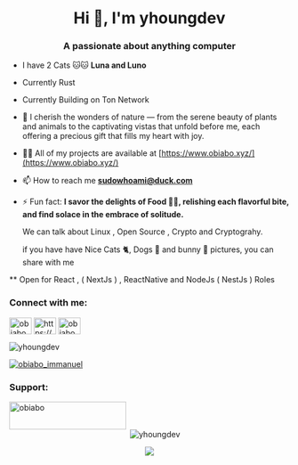 <h1 align="center">Hi 👋, I'm yhoungdev</h1>
<h3 align="center">A passionate about anything computer</h3>


- I have 2 Cats 🐱🐱 **Luna and Luno**
- Currently Rust
- Currently Building on Ton Network 
- 🌱 I cherish the wonders of nature — from the serene beauty of plants and animals to the captivating vistas that unfold before me, each offering a precious gift that fills my heart with joy.

- 👨‍💻 All of my projects are available at [https://www.obiabo.xyz/](https://www.obiabo.xyz/)

- 📫 How to reach me **sudowhoami@duck.com**

- ⚡ Fun fact:  **I savor the delights of Food 🍲🥘, relishing each flavorful bite, and find solace in the embrace of solitude.**

    We can talk about Linux , Open Source , Crypto and Cryptograhy.

  if you have have Nice Cats 🐈, Dogs 🐶 and bunny 🐇   pictures, you can share with me 

** Open for React , ( NextJs ) , ReactNative and NodeJs ( NestJs ) Roles 

    

<h3 align="left">Connect with me:</h3>
<p align="left">
<a href="https://twitter.com/obiabo_immanuel" target="blank"><img align="center" src="https://raw.githubusercontent.com/rahuldkjain/github-profile-readme-generator/master/src/images/icons/Social/twitter.svg" alt="obiabo_immanuel" height="30" width="40" /></a>
<a href="https://linkedin.com/in/https://www.linkedin.com/in/obiabo-emmanuel-5a66371aa/" target="blank"><img align="center" src="https://raw.githubusercontent.com/rahuldkjain/github-profile-readme-generator/master/src/images/icons/Social/linked-in-alt.svg" alt="https://www.linkedin.com/in/obiabo-emmanuel-5a66371aa/" height="30" width="40" /></a>
<a href="https://discord.gg/obiabo" target="blank"><img align="center" src="https://raw.githubusercontent.com/rahuldkjain/github-profile-readme-generator/master/src/images/icons/Social/discord.svg" alt="obiabo" height="30" width="40" /></a>
</p>

<p align="left"> <img src="https://komarev.com/ghpvc/?username=yhoungdev&label=Profile%20views&color=0e75b6&style=flat" alt="yhoungdev" /> </p>



<p align="left"> <a href="https://twitter.com/obiabo_immanuel" target="blank"><img src="https://img.shields.io/twitter/follow/obiabo_immanuel?logo=twitter&style=for-the-badge" alt="obiabo_immanuel" /></a> </p>

<h3 align="left">Support:</h3>
<p><a href="https://www.buymeacoffee.com/obiabo"> <img align="left" src="https://cdn.buymeacoffee.com/buttons/v2/default-yellow.png" height="50" width="210" alt="obiabo" /></a></p><br><br>

<p>&nbsp;<img align="center" src="https://github-readme-stats.vercel.app/api?username=yhoungdev&show_icons=true&locale=en" alt="yhoungdev" /></p>

<div align="center"><img src="[[https://spotify-github-profile.vercel.app/api/view.svg?uid=312reff2odnnvxi4yb5alw5ysxn4&redirect=true][https://spotify-github-profile.vercel.app/api/view.svg?uid=312reff2odnnvxi4yb5alw5ysxn4&cover_image=true&theme=default&show_offline=false&background_color=000000&interchange=true&bar_color=53b14f&bar_color_cover=true" /></div>
